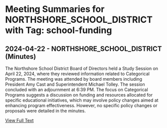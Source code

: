 # Meeting Summaries for NORTHSHORE_SCHOOL_DISTRICT with Tag: school-funding

## 2024-04-22 - NORTHSHORE_SCHOOL_DISTRICT (Minutes)

The Northshore School District Board of Directors held a Study Session on April 22, 2024, where they reviewed information related to Categorical Programs. The meeting was attended by board members including President Amy Cast and Superintendent Michael Tolley. The session concluded with an adjournment at 6:39 PM. The focus on Categorical Programs suggests a discussion on funding and resources allocated for specific educational initiatives, which may involve policy changes aimed at enhancing program effectiveness. However, no specific policy changes or proposals were detailed in the minutes.

[View Full Text](https://raw.githubusercontent.com/VoronoiPerspectives/WashingtonStateSchoolBoardExplorer/refs/heads/main/data/countries/usa/states/wa/counties/snohomish/school_boards/northshore_school_district/2024/2024-04-22-minutes.txt)

